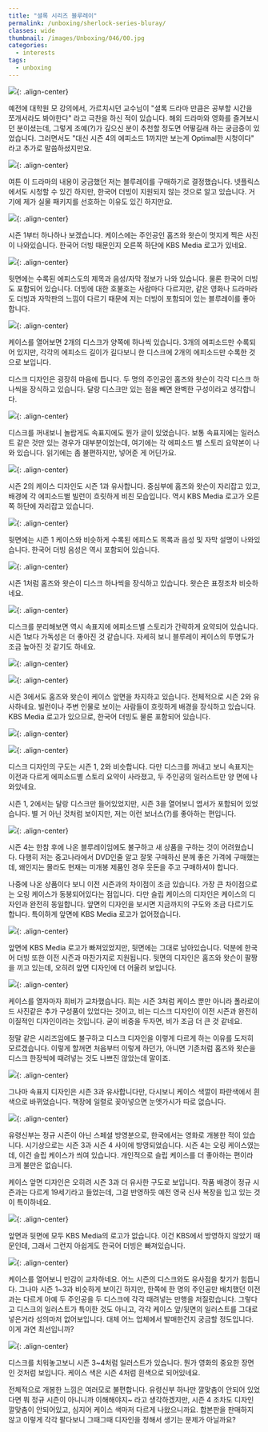 ```yaml
---
title: "셜록 시리즈 블루레이"
permalink: /unboxing/sherlock-series-bluray/
classes: wide
thumbnail: /images/Unboxing/046/00.jpg
categories:
  - interests
tags:
  - unboxing
---
```


![](/images/Unboxing/046/00.jpg){: .align-center}

예전에 대학원 모 강의에서, 가르치시던 교수님이 "셜록 드라마 만큼은 공부할 시간을 쪼개서라도 봐야한다" 라고 극찬을 하신 적이 있습니다. 해외 드라마와 영화를 즐겨보시던 분이셨는데, 그렇게 조예(?)가 깊으신 분이 추천할 정도면 어떻길래 하는 궁금증이 있었습니다. 그러면서도 "대신 시즌 4의 에피소드 1까지만 보는게 Optimal한 시청이다" 라고 추가로 말씀하셨지만요.

![](/images/Unboxing/046/01.jpg){: .align-center}

여튼 이 드라마의 내용이 궁금했던 저는 블루레이를 구매하기로 결정했습니다. 넷플릭스에서도 시청할 수 있긴 하지만, 한국어 더빙이 지원되지 않는 것으로 알고 있습니다. 거기에 제가 실물 패키지를 선호하는 이유도 있긴 하지만요.

![](/images/Unboxing/046/02.jpg){: .align-center}

시즌 1부터 하나하나 보겠습니다. 케이스에는 주인공인 홈즈와 왓슨이 멋지게 찍은 사진이 나와있습니다. 한국어 더빙 때문인지 오른쪽 하단에 KBS Media 로고가 있네요.

![](/images/Unboxing/046/03.jpg){: .align-center}

뒷면에는 수록된 에피스도의 제목과 음성/자막 정보가 나와 있습니다. 물론 한국어 더빙도 포함되어 있습니다. 더빙에 대한 호불호는 사람마다 다르지만, 같은 영화나 드라마라도 더빙과 자막판의 느낌이 다르기 때문에 저는 더빙이 포함되어 있는 블루레이를 좋아합니다. 

![](/images/Unboxing/046/04.jpg){: .align-center}

케이스를 열어보면 2개의 디스크가 양쪽에 하나씩 있습니다. 3개의 에피소드만 수록되어 있지만, 각각의 에피소드 길이가 길다보니 한 디스크에 2개의 에피소드만 수록한 것으로 보입니다.

디스크 디자인은 굉장히 마음에 듭니다. 두 명의 주인공인 홈즈와 왓슨이 각각 디스크 하나씩을 장식하고 있습니다. 달랑 디스크만 있는 점을 빼면 완벽한 구성이라고 생각합니다.

![](/images/Unboxing/046/05.jpg){: .align-center}

디스크를 꺼내보니 놀랍게도 속표지에도 뭔가 글이 있었습니다. 보통 속표지에는 일러스트 같은 것만 있는 경우가 대부분이었는데, 여기에는 각 에피소드 별 스토리 요약본이 나와 있습니다. 읽기에는 좀 불편하지만, 넣어준 게 어딘가요.

![](/images/Unboxing/046/06.jpg){: .align-center}

시즌 2의 케이스 디자인도 시즌 1과 유사합니다. 중심부에 홈즈와 왓슨이 자리잡고 있고, 배경에 각 에피소드별 빌런이 흐릿하게 비친 모습입니다. 역시 KBS Media 로고가 오른쪽 하단에 자리잡고 있습니다.

![](/images/Unboxing/046/07.jpg){: .align-center}

뒷면에는 시즌 1 케이스와 비슷하게 수록된 에피스도 목록과 음성 및 자막 설명이 나와있습니다. 한국어 더빙 음성은 역시 포함되어 있습니다.

![](/images/Unboxing/046/08.jpg){: .align-center}

시즌 1처럼 홈즈와 왓슨이 디스크 하나씩을 장식하고 있습니다. 왓슨은 표정조차 비슷하네요.

![](/images/Unboxing/046/09.jpg){: .align-center}

디스크를 분리해보면 역시 속표지에 에피소드별 스토리가 간략하게 요약되어 있습니다. 시즌 1보다 가독성은 더 좋아진 것 같습니다. 자세히 보니 블루레이 케이스의 투명도가 조금 높아진 것 같기도 하네요.

![](/images/Unboxing/046/10.jpg){: .align-center}

![](/images/Unboxing/046/11.jpg){: .align-center}

시즌 3에서도 홈즈와 왓슨이 케이스 앞면을 차지하고 있습니다. 전체적으로 시즌 2와 유사하네요. 빌런이나 주변 인물로 보이는 사람들이 흐릿하게 배경을 장식하고 있습니다. KBS Media 로고가 있으므로, 한국어 더빙도 물론 포함되어 있습니다.

![](/images/Unboxing/046/12.jpg){: .align-center}

![](/images/Unboxing/046/13.jpg){: .align-center}

디스크 디자인의 구도는 시즌 1, 2와 비슷합니다. 다만 디스크를 꺼내고 보니 속표지는 이전과 다르게 에피소드별 스토리 요약이 사라졌고, 두 주인공의 일러스트만 양 면에 나와있네요.

시즌 1, 2에서는 달랑 디스크만 들어있었지만, 시즌 3을 열어보니 엽서가 포함되어 있었습니다. 별 거 아닌 것처럼 보이지만, 저는 이런 보너스(?)를 좋아하는 편입니다.

![](/images/Unboxing/046/14.jpg){: .align-center}

시즌 4는 한참 후에 나온 블루레이임에도 불구하고 새 상품을 구하는 것이 어려웠습니다. 다행히 저는 중고나라에서 DVD인줄 알고 잘못 구매하신 분께 좋은 가격에 구매했는데, 왜인지는 몰라도 현재는 미개봉 제품인 경우 웃돈을 주고 구매하셔야 합니다.

나중에 나온 상품이다 보니 이전 시즌과의 차이점이 조금 있습니다. 가장 큰 차이점으로는 오링 케이스가 동봉되어있다는 점입니다. 다만 슬립 케이스의 디자인은 케이스의 디자인과 완전히 동일합니다. 앞면의 디자인을 보시면 지금까지의 구도와 조금 다르기도 합니다. 특이하게 앞면에 KBS Media 로고가 없어졌습니다.

![](/images/Unboxing/046/15.jpg){: .align-center}

앞면에 KBS Media 로고가 빠져있었지만, 뒷면에는 그대로 남아있습니다. 덕분에 한국어 더빙 또한 이전 시즌과 마찬가지로 지원됩니다. 뒷면의 디자인은 홈즈와 왓슨이 팔짱을 끼고 있는데, 오히려 앞면 디자인에 더 어울려 보입니다.

![](/images/Unboxing/046/16.jpg){: .align-center}

케이스를 열자마자 희비가 교차했습니다. 희는 시즌 3처럼 케이스 뿐만 아니라 폴라로이드 사진같은 추가 구성품이 있었다는 것이고, 비는 디스크 디자인이 이전 시즌과 완전히 이질적인 디자인이라는 것입니다. 굳이 비중을 두자면, 비가 조금 더 큰 것 같네요.

정말 같은 시리즈임에도 불구하고 디스크 디자인을 이렇게 다르게 하는 이유를 도저히 모르겠습니다. 이렇게 할꺼면 처음부터 이렇게 하던가, 아니면 기존처럼 홈즈와 왓슨을 디스크 한장씩에 때려넣는 것도 나쁘진 않았는데 말이죠.

![](/images/Unboxing/046/17.jpg){: .align-center}

그나마 속표지 디자인은 시즌 3과 유사합니다만, 다시보니 케이스 색깔이 파란색에서 흰색으로 바뀌었습니다. 책장에 일렬로 꽂아넣으면 눈엣가시가 따로 없습니다.

![](/images/Unboxing/046/18.jpg){: .align-center}

유령신부는 정규 시즌이 아닌 스페셜 방영분으로, 한국에서는 영화로 개봉한 적이 있습니다. 시기상으로는 시즌 3과 시즌 4 사이에 방영되었습니다. 시즌 4는 오링 케이스였는데, 이건 슬립 케이스가 씌여 있습니다. 개인적으로 슬립 케이스를 더 좋아하는 편이라 크게 불만은 없습니다.

케이스 앞면 디자인은 오히려 시즌 3과 더 유사한 구도로 보입니다. 작품 배경이 정규 시즌과는 다르게 19세기라고 들었는데, 그걸 반영하듯 예전 영국 신사 복장을 입고 있는 것이 특이하네요.

![](/images/Unboxing/046/19.jpg){: .align-center}

앞면과 뒷면에 모두 KBS Media의 로고가 없습니다. 이건 KBS에서 방영하지 않았기 때문인데, 그래서 그런지 아쉽게도 한국어 더빙은 빠져있습니다.

![](/images/Unboxing/046/20.jpg){: .align-center}

케이스를 열어보니 만감이 교차하네요. 어느 시즌의 디스크와도 유사점을 찾기가 힘듭니다. 그나마 시즌 1~3과 비슷하게 보이긴 하지만, 한쪽에 한 명의 주인공만 배치했던 이전과는 다르게 아예 두 주인공을 두 디스크에 각각 때려넣는 만행을 저질렀습니다. 그렇다고 디스크의 일러스트가 특이한 것도 아니고, 각각 케이스 앞/뒷면의 일러스트를 그대로 넣은거라 성의마저 없어보입니다. 대체 어느 업체에서 발매한건지 궁금할 정도입니다. 이게 과연 최선입니까?

![](/images/Unboxing/046/21.jpg){: .align-center}

디스크를 치워놓고보니 시즌 3~4처럼 일러스트가 있습니다. 뭔가 영화의 중요한 장면인 것처럼 보입니다. 케이스 색은 시즌 4처럼 흰색으로 되어있네요.

전체적으로 개봉한 느낌은 여러모로 불편합니다. 유령신부 하나만 깔맞춤이 안되어 있었다면 뭐 정규 시즌이 아니니까 이해해야지~ 라고 생각하겠지만, 시즌 4 조차도 디자인 깔맞춤이 안되어있고, 심지어 케이스 색마저 다르게 나왔으니까요. 합본판을 판매하지 않고 이렇게 각각 팔다보니 그때그때 디자인을 정해서 생기는 문제가 아닐까요?